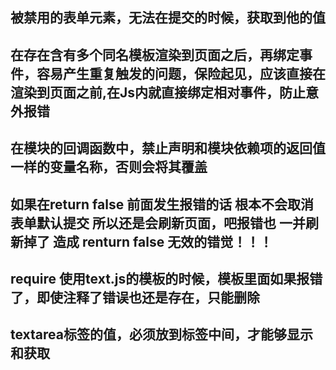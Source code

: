 ## 被禁用的表单元素，无法在提交的时候，获取到他的值
## 在存在含有多个同名模板渲染到页面之后，再绑定事件，容易产生重复触发的问题，保险起见，应该直接在渲染到页面之前,在Js内就直接绑定相对事件，防止意外报错
## 在模块的回调函数中，禁止声明和模块依赖项的返回值一样的变量名称，否则会将其覆盖
## 如果在return false 前面发生报错的话 根本不会取消表单默认提交  所以还是会刷新页面，吧报错也 一并刷新掉了  造成  renturn false  无效的错觉！！！
## require 使用text.js的模板的时候，模板里面如果报错了，即使注释了错误也还是存在，只能删除
## textarea标签的值，必须放到标签中间，才能够显示和获取